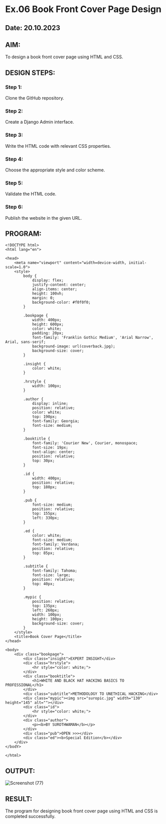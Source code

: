 # Ex.06 Book Front Cover Page Design
## Date: 20.10.2023
## AIM:
To design a book front cover page using HTML and CSS.

## DESIGN STEPS:

### Step 1:
Clone the GitHub repository.

### Step 2:
Create a Django Admin interface.

### Step 3:
Write the HTML code with relevant CSS properties.

### Step 4:
Choose the appropriate style and color scheme.

### Step 5:
Validate the HTML code.

### Step 6:
Publish the website in the given URL.

## PROGRAM:
```
<!DOCTYPE html>
<html lang="en">

<head>
    <meta name="viewport" content="width=device-width, initial-scale=1.0">
    <style>
        body {
            display: flex;
            justify-content: center;
            align-items: center;
            height: 100vh;
            margin: 0;
            background-color: #f0f0f0;
        }

        .bookpage {
            width: 400px;
            height: 600px;
            color: white;
            padding: 20px;
            font-family: 'Franklin Gothic Medium', 'Arial Narrow', Arial, sans-serif;
            background-image: url(coverback.jpg);
            background-size: cover;
        }

        .insight {
            color: white;
        }

        .hrstyle {
            width: 100px;
        }

        .author {
            display: inline;
            position: relative;
            color: white;
            top: 190px;
            font-family: Georgia;
            font-size: medium;
        }

        .booktitle {
            font-family: 'Courier New', Courier, monospace;
            font-size: 19px;
            text-align: center;
            position: relative;
            top: 30px;
        }

        .id {
            width: 400px;
            position: relative;
            top: 180px;
        }

        .pub {
            font-size: medium;
            position: relative;
            top: 155px;
            left: 330px;
        }

        .ed {
            color: white;
            font-size: medium;
            font-family: Verdana;
            position: relative;
            top: 85px;
        }

        .subtitle {
            font-family: Tahoma;
            font-size: large;
            position: relative;
            top: 40px;
        }

        .mypic {
            position: relative;
            top: 135px;
            left: 260px;
            width: 100px;
            height: 100px;
            background-size: cover;
        }
    </style>
    <title>Book Cover Page</title>
</head>

<body>
    <div class="bookpage">
        <div class="insight">EXPERT INSIGHT</div>
        <div class="hrstyle">
            <hr style="color: white;">
        </div>
        <div class="booktitle">
            <h1>WHITE AND BLACK HAT HACKING BASICS TO PROFESSIONAL</h1>
        </div>
        <div class="subtitle">METHODOLOGY TO UNETHICAL HACKING</div>
        <div class="mypic"><img src="suropic.jpg" width="130" height="145" alt=""></div>
        <div class="id">
            <hr style="color: white;">
        </div>
        <div class="author">
            <p><b>BY SUROTHWAMAN</b></p>
        </div>
        <div class="pub">OPEN >>></div>
        <div class="ed"><b>Special Edition</b></div>
    </div>
</bodY>

</html>
```

## OUTPUT:
![Screenshot (77)](https://github.com/surothaaman/cover/assets/133313653/53fe88e3-9ef2-4efe-810e-a641c37f0991)




## RESULT:
The program for designing book front cover page using HTML and CSS is completed successfully.
